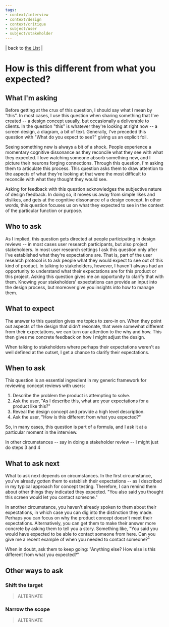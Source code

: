 ```yaml
---
tags:
- context/interview
- context/design
- context/critique
- subject/user
- subject/stakeholder
---
```


| back to [the List](index.md) |

# How is this different from what you expected?

## What I'm asking
Before getting at the crux of this question, I should say what I mean by "this". In most cases, I use this question when sharing something that I've created -- a design concept usually, but occasionally a deliverable to clients. In the question "this" is whatever they're looking at right now -- a screen design, a diagram, a bit of text. Generally, I've preceded this question with "What do you expect to see?" giving us an explicit foil.

Seeing something new is always a bit of a shock. People experience a momentary cognitive dissonance as they reconcile what they see with what they expected. I love watching someone absorb something new, and I picture their neurons forging connections. Through this question, I'm asking them to articulate this process. This question asks them to draw attention to the aspects of what they're looking at that were the most difficult to reconcile with what they thought they would see.

Asking for feedback with this question acknowledges the subjective nature of design feedback. In doing so, it moves us away from simple likes and dislikes, and gets at the cognitive dissonance of a design concept. In other words, this question focuses us on what they expected to see in the context of the particular function or purpose.

## Who to ask
As I implied, this question gets directed at people participating in design reviews -- in most cases user research participants, but also project stakeholders. In most user research settings I ask this question only after I've established what they're expectations are. That is, part of the user research protocol is to ask people what they would expect to see out of this kind of product. In talking to stakeholders, however, I haven't always had an opportunity to understand what their expectations are for this product or this project. Asking this question gives me an opportunity to clarify that with them. Knowing your stakeholders' expectations can provide an input into the design process, but moreover give you insights into how to manage them.

## What to expect
The answer to this question gives me topics to zero-in on. When they point out aspects of the design that didn't resonate, that were somewhat different from their expectations, we can turn our attention to the why and how. This then gives me concrete feedback on how I might adjust the design.

When talking to stakeholders where perhaps their expectations weren't as well defined at the outset, I get a chance to clarify their expectations.

## When to ask
This question is an essential ingredient in my generic framework for reviewing concept reviews with users:

1. Describe the problem the product is attempting to solve.
2. Ask the user, "As I describe this, what are your expectations for a product like this?"
3. Reveal the design concept and provide a high level description.
4. Ask the user, "How is this different from what you expected?"

So, in many cases, this question is part of a formula, and I ask it at a particular moment in the interview. 

In other circumstances -- say in doing a stakeholder review -- I might just do steps 3 and 4


## What to ask next

What to ask next depends on circumstances. In the first circumstance, you've already gotten them to establish their expectations -- as I described in my typical approach for concept testing. Therefore, I can remind them about other things they indicated they expected. "You also said you thought this screen would let you contact someone."

In another circumstance, you haven't already spoken to them about their expectations, in which case you can dig into the distinction they made. Perhaps you can focus on why the product concept doesn't meet their expectations. Alternatively, you can get them to make their answer more concrete by asking them to tell you a story. Something like, "You said you would have expected to be able to contact someone from here. Can you give me a recent example of when you needed to contact someone?"

When in doubt, ask them to keep going: "Anything else? How else is this different from what you expected?"


## Other ways to ask
### Shift the target
> ALTERNATE



### Narrow the scope
> ALTERNATE

